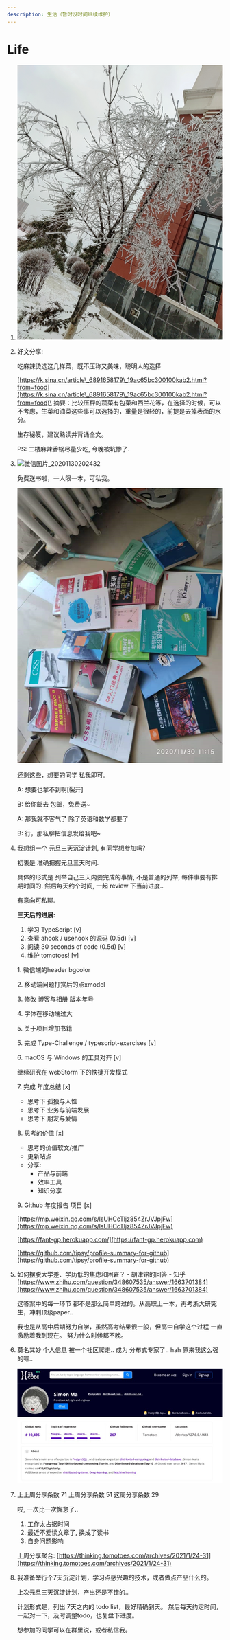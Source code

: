 ```yaml
---
description: 生活（暂时没时间继续维护）
---
```


# Life

1. ![image-20201122151223459](<../.gitbook/assets/image-20201122151223459 (1).png>)
2.  好文分享:

    吃麻辣烫选这几样菜，既不压称又美味，聪明人的选择

    [https://k.sina.cn/article\_6891658179\_19ac65bc300100kab2.html?from=food](https://k.sina.cn/article\_6891658179\_19ac65bc300100kab2.html?from=food)\
    摘要：比较压秤的蔬菜有包菜和西兰花等，在选择的时候，可以不考虑，生菜和油菜这些事可以选择的，重量是很轻的，前提是去掉表面的水分。

    生存秘笈，建议熟读并背诵全文。

    PS: 二楼麻辣香锅尽量少吃, 今晚被坑惨了.
3.  ![微信图片\_20201130202432](<../.gitbook/assets/微信图片\_20201130202432 (1) (1).jpg>)

    免费送书啦，一人限一本，可私我。

    ![image-20201201134849697](<../.gitbook/assets/image-20201201134849697 (1).png>)

    还剩这些，想要的同学 私我即可。

    A: 想要也拿不到啊\[裂开]

    B: 给你邮去 包邮，免费送\~

    A: 那我就不客气了 除了英语和数学都要了

    B: 行，那私聊把信息发给我吧\~
4.  我想组一个 元旦三天沉淀计划, 有同学想参加吗?

    初衷是 准确把握元旦三天时间.

    具体的形式是 列举自己三天内要完成的事情, 不是普通的列举, 每件事要有排期时间的. 然后每天约个时间, 一起 review 下当前进度..

    有意向可私聊.

    **三天后的进展:**

    1. 学习 TypeScript \[v]
    2. 查看 ahook / usehook 的源码 (0.5d) \[v]
    3. 阅读 30 seconds of code (0.5d) \[v]
    4. 维护 tomotoes! \[v]

    &#x20;       1\. 微信端的header bgcolor

    &#x20;       2\. 移动端问题打赏后的点xmodel

    &#x20;       3\. 修改 博客与相册 版本年号

    &#x20;       4\. 字体在移动端过大

    &#x20;       5\. 关于项目增加书籍

    5\. 完成 Type-Challenge / typescript-exercises \[v]

    6\. macOS 与 Windows 的工具对齐 \[v]

    &#x20;   继续研究在 webStorm 下的快捷开发模式

    7\. 完成 年度总结 \[x]

    * 思考下 孤独与人性
    * 思考下 业务与前端发展
    * 思考下 朋友与爱情

    8\. 思考的价值 \[x]

    * 思考的价值软文/推广
    * 更新站点
    * 分享:
      * 产品与前端
      * 效率工具
      * 知识分享

    9\. Github 年度报告 项目 \[x]

    [https://mp.weixin.qq.com/s/lsUHCcTljz854ZrJVJpjFw](https://mp.weixin.qq.com/s/lsUHCcTljz854ZrJVJpjFw)

    [https://fant-gp.herokuapp.com/](https://fant-gp.herokuapp.com)

    [https://github.com/tipsy/profile-summary-for-github](https://github.com/tipsy/profile-summary-for-github)
5.  如何摆脱大学差、学历低的焦虑和困窘？ - 胡津铭的回答 - 知乎 [https://www.zhihu.com/question/348607535/answer/1663701384](https://www.zhihu.com/question/348607535/answer/1663701384)

    这答案中的每一环节 都不是那么简单跨过的。从高职上一本，再考浙大研究生，冲刺顶级paper..

    我也是从高中后期努力自学，虽然高考结果很一般，但高中自学这个过程 一直激励着我到现在。 努力什么时候都不晚。
6.  莫名其妙 个人信息 被一个社区爬走.. 成为 分布式专家了.. hah 原来我这么强的嘛..

    ![image-20210110233840233](../.gitbook/assets/image-20210110233840233.png)
7.  上上周分享条数 71 上周分享条数 51 这周分享条数 29

    哎, 一次比一次懈怠了..

    1. 工作太占据时间
    2. 最近不爱读文章了, 换成了读书
    3. 自身问题影响

    上周分享聚合: [https://thinking.tomotoes.com/archives/2021/1/24-31](https://thinking.tomotoes.com/archives/2021/1/24-31)
8.  我准备举行个7天沉淀计划，学习点感兴趣的技术，或者做点产品什么的。

    上次元旦三天沉淀计划，产出还是不错的..

    计划形式是，列出 7天之内的 todo list，最好精确到天。 然后每天约定时间，一起对一下，及时调整todo，也复盘下进度。

    想参加的同学可以在群里说，或者私信我。
